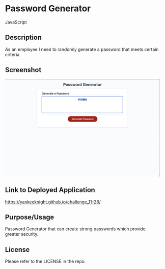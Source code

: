 # Password Generator
JavaScript

## Description

As an employee I need to randomly generate a password that meets certain criteria.

## Screenshot

![Screenshot of finished product](./assets/images/applicationScreenshot.png)

## Link to Deployed Application

https://yankeeknight.github.io/challenge_11-28/

## Purpose/Usage

Password Generator that can create strong passwords which provide greater security.

## License

Please refer to the LICENSE in the repo.
